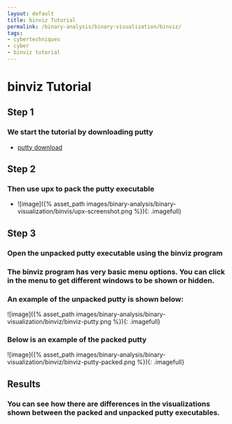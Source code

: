 ```yaml
---
layout: default
title: binviz Tutorial
permalink: /binary-analysis/binary-visualization/binviz/
tags:
- cybertechniques
- cyber
- binviz tutorial
---
```


binviz Tutorial
===============

Step 1
------

### We start the tutorial by downloading putty

* [putty download](https://the.earth.li/~sgtatham/putty/latest/x86/putty.exe)

Step 2
------

### Then use upx to pack the putty executable

* ![image]({% asset_path images/binary-analysis/binary-visualization/binvis/upx-screenshot.png %}){: .imagefull}

Step 3
------

### Open the unpacked putty executable using the binviz program<br/>
### The binviz program has very basic menu options. You can click in the menu to get different windows to be shown or hidden.<br/>
### An example of the unpacked putty is shown below:

![image]({% asset_path images/binary-analysis/binary-visualization/binviz/binviz-putty.png %}){: .imagefull}

### Below is an example of the packed putty

![image]({% asset_path images/binary-analysis/binary-visualization/binviz/binviz-putty-packed.png %}){: .imagefull}

Results
-------

### You can see how there are differences in the visualizations shown between the packed and unpacked putty executables.
